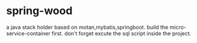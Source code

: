 # spring-wood
a java stack holder based on motan,mybatis,springboot.
build the micro-service-container first.
don't forget excute the sql script inside the project.
